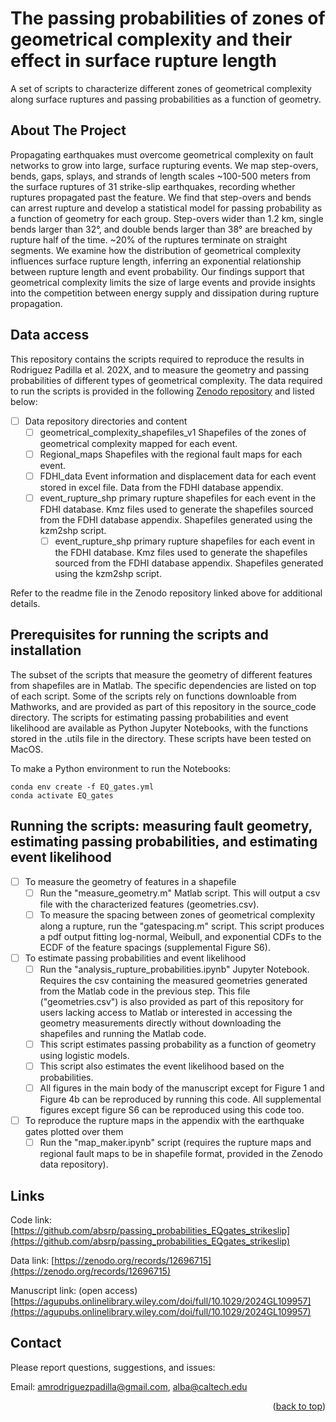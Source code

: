 # The passing probabilities of zones of geometrical complexity and their effect in surface rupture length
A set of scripts to characterize different zones of geometrical complexity along surface ruptures and passing probabilities as a function of geometry.

<!-- ABOUT THE PROJECT -->
## About The Project
Propagating earthquakes must overcome geometrical complexity on fault networks to grow into large, surface rupturing events. We map step-overs, bends, gaps, splays, and strands of length scales ~100-500 meters from the surface ruptures of 31 strike-slip earthquakes, recording whether ruptures propagated past the feature. We find that step-overs and bends can arrest rupture and develop a statistical model for passing probability as a function of geometry for each group. Step-overs wider than 1.2 km, single bends larger than 32°, and double bends larger than 38° are breached by rupture half of the time. ~20% of the ruptures terminate on straight segments. We examine how the distribution of geometrical complexity influences surface rupture length, inferring an exponential relationship between rupture length and event probability. Our findings support that geometrical complexity limits the size of large events and provide insights into the competition between energy supply and dissipation during rupture propagation.

<!-- GETTING STARTED -->
## Data access

This repository contains the scripts required to reproduce the results in Rodriguez Padilla et al. 202X, and to measure the geometry and passing probabilities of different types of geometrical complexity. The data required to run the scripts is provided in the following [Zenodo repository](https://zenodo.org/records/12696715) and listed below:

- [ ] Data repository directories and content
    - [ ] geometrical_complexity_shapefiles_v1
          Shapefiles of the zones of geometrical complexity mapped for each event. 
    - [ ] Regional_maps
          Shapefiles with the regional fault maps for each event.
    - [ ] FDHI_data
          Event information and displacement data for each event stored in excel file. Data from the FDHI database appendix. 
    - [ ] event_rupture_shp
          primary rupture shapefiles for each event in the FDHI database. Kmz files used to generate the shapefiles sourced from the FDHI database appendix. Shapefiles generated using the kzm2shp script.
      - [ ] event_rupture_shp
          primary rupture shapefiles for each event in the FDHI database. Kmz files used to generate the shapefiles sourced from the FDHI database appendix. Shapefiles generated using the kzm2shp script.
          
Refer to the readme file in the Zenodo repository linked above for additional details. 

## Prerequisites for running the scripts and installation

The subset of the scripts that measure the geometry of different features from shapefiles are in Matlab. The specific dependencies are listed on top of each script. Some of the scripts rely on functions downloable from Mathworks, and are provided as part of this repository in the source_code directory. The scripts for estimating passing probabilities and event likelihood are available as Python Jupyter Notebooks, with the functions stored in the .utils file in the directory. These scripts have been tested on MacOS.

To make a Python environment to run the Notebooks:

```
conda env create -f EQ_gates.yml
conda activate EQ_gates
```

## Running the scripts: measuring fault geometry, estimating passing probabilities, and estimating event likelihood

- [ ] To measure the geometry of features in a shapefile
    - [ ] Run the "measure_geometry.m" Matlab script. This will output a csv file with the characterized features (geometries.csv).
    - [ ] To measure the spacing between zones of geometrical complexity along a rupture, run the "gatespacing.m" script. This script produces a pdf output fitting log-normal, Weibull, and exponential CDFs to the ECDF of the feature spacings (supplemental Figure S6).

- [ ] To estimate passing probabilities and event likelihood
    - [ ] Run the "analysis_rupture_probabilities.ipynb" Jupyter Notebook. Requires the csv containing the measured geometries generated from the Matlab code in the previous step. This file ("geometries.csv") is also provided as part of this repository for users lacking access to Matlab or interested in accessing the geometry measurements directly without downloading the shapefiles and running the Matlab code. 
    - [ ] This script estimates passing probability as a function of geometry using logistic models.
    - [ ] This script also estimates the event likelihood based on the probabilities.
    - [ ] All figures in the main body of the manuscript except for Figure 1 and Figure 4b can be reproduced by running this code. All supplemental figures except figure S6 can be reproduced using this code too.

- [ ] To reproduce the rupture maps in the appendix with the earthquake gates plotted over them
    - [ ] Run the "map_maker.ipynb" script (requires the rupture maps and regional fault maps to be in shapefile format, provided in the Zenodo data repository). 

## Links

Code link: [https://github.com/absrp/passing_probabilities_EQgates_strikeslip](https://github.com/absrp/passing_probabilities_EQgates_strikeslip)

Data link: [https://zenodo.org/records/12696715](https://zenodo.org/records/12696715)

Manuscript link: (open access)
[https://agupubs.onlinelibrary.wiley.com/doi/full/10.1029/2024GL109957](https://agupubs.onlinelibrary.wiley.com/doi/full/10.1029/2024GL109957)

## Contact

Please report questions, suggestions, and issues:

Email: amrodriguezpadilla@gmail.com, alba@caltech.edu



<p align="right">(<a href="#readme-top">back to top</a>)</p>
